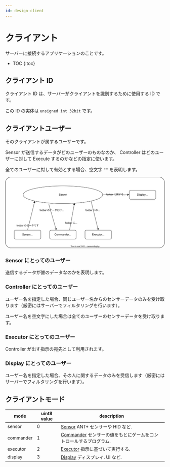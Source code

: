 ```yaml
---
id: design-client
---
```


# クライアント

サーバーに接続するアプリケーションのことです。

* TOC
{:toc}

## クライアント ID

クライアント ID は、サーバーがクライアントを識別するために使用する ID です。

この ID の実体は `unsigned int 32bit` です。

## クライアントユーザー

そのクライアントが属するユーザーです。

Sensor が送信するデータがどのユーザーのものなのか、 Controller はどのユーザーに対して Execute するのかなどの指定に使います。

全てのユーザーに対して有効とする場合、空文字 `""` を表明します。

![ユーザー名ありのやりとり](client-user.svg)

### Sensor にとってのユーザー

送信するデータが誰のデータなのかを表明します。

### Controller にとってのユーザー

ユーザー名を指定した場合、同じユーザー名からのセンサーデータのみを受け取ります（厳密にはサーバーでフィルタリングを行います）。

ユーザー名を空文字にした場合は全てのユーザーのセンサーデータを受け取ります。

### Executor にとってのユーザー

Controller が出す指示の宛先として利用されます。

### Display にとってのユーザー

ユーザー名を指定した場合、その人に関するデータのみを受信します（厳密にはサーバーでフィルタリングを行います）。

## クライアントモード

| mode      | uint8 value | description                                                                                       |
| --------- | ----------- | ------------------------------------------------------------------------------------------------- |
| sensor    | 0           | [Sensor](../client/sensor/index.md) ANT+ センサーや HID など.                                     |
| commander | 1           | [Commander](../client/commander/index.md) センサーの値をもとにゲームをコントロールするプログラム. |
| executor  | 2           | [Executor](../client/executor/index.md) 指示に基づいて実行する.                                   |
| display   | 3           | [Display](../client/display/) ディスプレイ. UI など.                                              |
